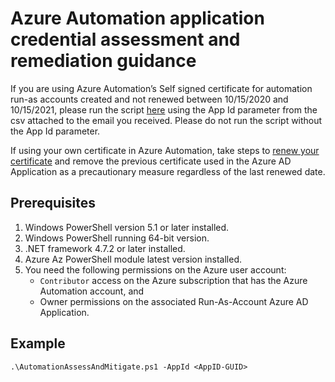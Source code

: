 # Azure Automation application credential assessment and remediation guidance

If you are using Azure Automation’s Self signed certificate for automation run-as accounts created and not renewed between 10/15/2020 and 10/15/2021, please run the script [here](https://aka.ms/azure-automation-runas-cred-roll) using the App Id parameter from the csv attached to the email you received. Please do not run the script without the App Id parameter.

If using your own certificate in Azure Automation, take steps to [renew your certificate](https://docs.microsoft.com/en-us/azure/automation/manage-runas-account?WT.mc_id=Portal-Microsoft_Azure_Automation#renew-an-enterprise-or-third-party-certificate)  and remove the previous certificate used in the Azure AD Application as a precautionary measure regardless of the last renewed date.

## Prerequisites

1. Windows PowerShell version 5.1 or later installed.
2. Windows PowerShell running 64-bit version.
3. .NET framework 4.7.2 or later installed.
4. Azure Az PowerShell module latest version installed.
5. You need the following permissions on the Azure user account:
   - `Contributor` access on the Azure subscription that has the Azure Automation account, and
   - Owner permissions on the associated Run-As-Account Azure AD Application.

## Example

`.\AutomationAssessAndMitigate.ps1 -AppId <AppID-GUID>`
